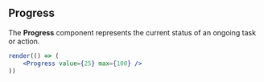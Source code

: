 ## Progress

The **Progress** component represents the current status of an ongoing task or action.

```jsx
render(() => (
	<Progress value={25} max={100} />
))
```
